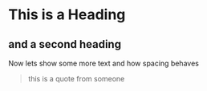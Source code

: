 # This is a Heading
## and a second heading

Now lets show some more text and how spacing behaves

> this is a quote from someone